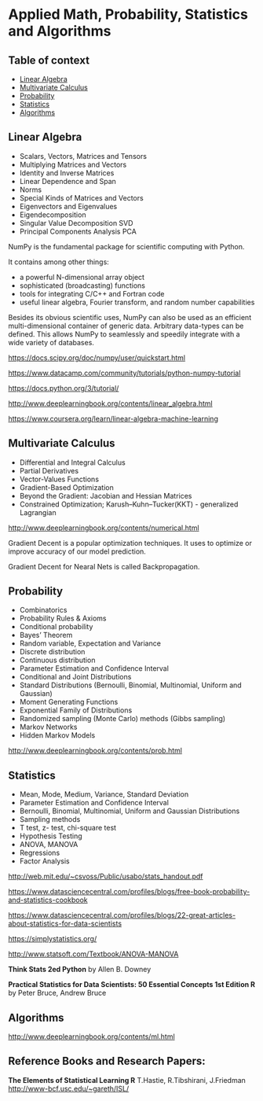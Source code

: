 
# Applied Math, Probability, Statistics and Algorithms


## Table of context

- [Linear Algebra](#linear-algebra)
- [Multivariate Calculus](#multivariate-calculus)
- [Probability](#probability)
- [Statistics](#statistics)
- [Algorithms](#algorithms)

## Linear Algebra
- Scalars, Vectors, Matrices and Tensors
- Multiplying Matrices and Vectors
- Identity and Inverse Matrices
- Linear Dependence and Span
- Norms
- Special Kinds of Matrices and Vectors
- Eigenvectors and Eigenvalues
- Eigendecomposition
- Singular Value Decomposition SVD
- Principal Components Analysis PCA



NumPy is the fundamental package for scientific computing with Python.

It contains among other things:

* a powerful N-dimensional array object
* sophisticated (broadcasting) functions
* tools for integrating C/C++ and Fortran code
* useful linear algebra, Fourier transform, and random number capabilities

Besides its obvious scientific uses, NumPy can also be used as an efficient multi-dimensional container of generic data. Arbitrary data-types can be defined. This allows NumPy to seamlessly and speedily integrate with a wide variety of databases.

https://docs.scipy.org/doc/numpy/user/quickstart.html

https://www.datacamp.com/community/tutorials/python-numpy-tutorial

https://docs.python.org/3/tutorial/


http://www.deeplearningbook.org/contents/linear_algebra.html

https://www.coursera.org/learn/linear-algebra-machine-learning  



## Multivariate Calculus

- Differential and Integral Calculus
- Partial Derivatives
- Vector-Values Functions
- Gradient-Based Optimization
- Beyond the Gradient: Jacobian and Hessian Matrices
- Constrained Optimization; Karush–Kuhn–Tucker(KKT) - generalized Lagrangian

http://www.deeplearningbook.org/contents/numerical.html

Gradient Decent is a popular optimization techniques. It uses to optimize or improve accuracy of our model prediction.

Gradient Decent for Nearal Nets is called Backpropagation.



## Probability

- Combinatorics
- Probability Rules & Axioms
- Conditional probability
- Bayes’ Theorem
- Random variable, Expectation and Variance
- Discrete distribution
- Continuous  distribution
- Parameter Estimation and Confidence Interval
- Conditional and Joint Distributions
- Standard Distributions (Bernoulli, Binomial, Multinomial, Uniform and Gaussian)
- Moment Generating Functions
- Exponential Family of Distributions
- Randomized sampling (Monte Carlo) methods (Gibbs sampling)
-	Markov Networks
- Hidden Markov Models


http://www.deeplearningbook.org/contents/prob.html




## Statistics

- Mean, Mode, Medium, Variance, Standard Deviation
- Parameter Estimation and Confidence Interval
- Bernoulli, Binomial, Multinomial, Uniform and Gaussian Distributions
- Sampling methods
- T test, z- test, chi-square test
- Hypothesis Testing
- ANOVA, MANOVA
- Regressions
- Factor Analysis


http://web.mit.edu/~csvoss/Public/usabo/stats_handout.pdf

https://www.datasciencecentral.com/profiles/blogs/free-book-probability-and-statistics-cookbook

https://www.datasciencecentral.com/profiles/blogs/22-great-articles-about-statistics-for-data-scientists

https://simplystatistics.org/

http://www.statsoft.com/Textbook/ANOVA-MANOVA


**Think Stats 2ed Python** by Allen B. Downey  

**Practical Statistics for Data Scientists: 50 Essential Concepts 1st Edition  R** by Peter Bruce, Andrew Bruce


## Algorithms

http://www.deeplearningbook.org/contents/ml.html





## Reference Books and Research Papers:

**The Elements of Statistical Learning R** T.Hastie, R.Tibshirani, J.Friedman http://www-bcf.usc.edu/~gareth/ISL/
